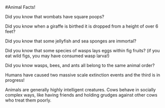 #Animal Facts!

Did you know that wombats have square poops?

Did you know when a giraffe is birthed it is dropped from a height of over 6 feet?

Did you know that some jellyfish and sea sponges are immortal?

Did you know that some species of wasps lays eggs within fig fruits? (if you eat wild figs, you may have consumed wasp larva!)

Did you know wasps, bees, and ants all belong to the same animal order?

Humans have caused two massive scale extinction events and the third is in progress!

Animals are generally highly intelligent creatures.
Cows behave in socially complex ways, like having friends and holding grudges against other cows who treat them poorly.
